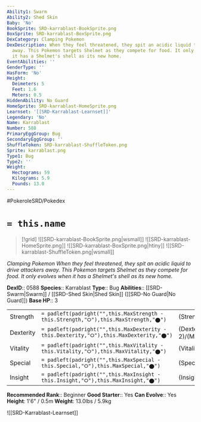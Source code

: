 ```yaml
---
Ability1: Swarm
Ability2: Shed Skin
Baby: 'No'
BookSprite: SRD-karrablast-BookSprite.png
BoxSprite: SRD-karrablast-BoxSprite.png
DexCategory: Clamping Pokemon
DexDescription: When they feel threatened, they spit an acidic liquid to drive attackers
  away. This Pokemon targets Shelmet as they compete for food. It only evolves when
  it has a Shelmet's shell as its new home.
EventAbilities: ''
GenderType: ''
HasForm: 'No'
Height:
  Deimeters: 5
  Feet: 1.6
  Meters: 0.5
HiddenAbility: No Guard
HomeSprite: SRD-karrablast-HomeSprite.png
Learnset: '[[SRD-Karrablast-Learnset]]'
Legendary: 'No'
Name: Karrablast
Number: 588
PrimaryEggGroup: Bug
SecondaryEggGroup: ''
ShuffleToken: SRD-karrablast-ShuffleToken.png
Sprite: karrablast.png
Type1: Bug
Type2: ''
Weight:
  Hectograms: 59
  Kilograms: 5.9
  Pounds: 13.0
---
```


#PokeroleSRD/Pokedex

# `= this.name`

> [!grid]
> ![[SRD-karrablast-BookSprite.png|wsmall]]
> ![[SRD-karrablast-HomeSprite.png]]
> ![[SRD-karrablast-BoxSprite.png|htiny]]
> ![[SRD-karrablast-ShuffleToken.png|wsmall]]


*Clamping Pokemon*
*When they feel threatened, they spit an acidic liquid to drive attackers away. This Pokemon targets Shelmet as they compete for food. It only evolves when it has a Shelmet's shell as its new home.*

**DexID**:: 0588
**Species**:: Karrablast
**Type**:: Bug
**Abilities**:: [[SRD-Swarm|Swarm]] / [[SRD-Shed Skin|Shed Skin]] ([[SRD-No Guard|No Guard]])
**Base HP**:: 3

|           |                                                                                        |                                          |
| --------- | -------------------------------------------------------------------------------------- | ---------------------------------------- |
| Strength  | `= padleft(padright("",this.MaxStrength - this.Strength,"⭘"),this.MaxStrength,"⬤")`    | (Strength::2)/(MaxStrength::5)   |
| Dexterity | `= padleft(padright("",this.MaxDexterity - this.Dexterity,"⭘"),this.MaxDexterity,"⬤")` | (Dexterity:: 2)/(MaxDexterity::4) |
| Vitality  | `= padleft(padright("",this.MaxVitality - this.Vitality,"⭘"),this.MaxVitality,"⬤")`    | (Vitality::2)/(MaxVitality::4)   |
| Special   | `= padleft(padright("",this.MaxSpecial - this.Special,"⭘"),this.MaxSpecial,"⬤")`       | (Special::1)/(MaxSpecial::3)     |
| Insight   | `= padleft(padright("",this.MaxInsight - this.Insight,"⭘"),this.MaxInsight,"⬤")`       | (Insight::2)/(MaxInsight::4)     |


**Recommended Rank**:: Beginner
**Good Starter**:: Yes
**Can Evolve**:: Yes
**Height**: 1'6" / 0.5m
**Weight**: 13.0lbs / 5.9kg

![[SRD-Karrablast-Learnset]]